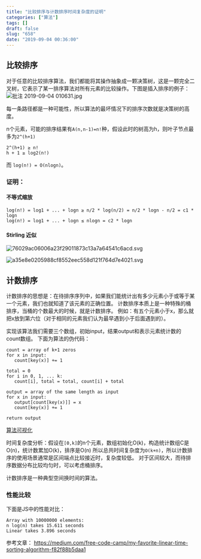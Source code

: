 ```yaml
---
title: "比较排序与计数排序时间复杂度的证明"
categories: ["算法"]
tags: []
draft: false
slug: "658"
date: "2019-09-04 00:36:00"
---
```


## 比较排序

对于任意的比较排序算法，我们都能将其操作抽象成一颗决策树，这是一颗完全二叉树，它表示了某一排序算法对所有元素的比较操作。下图是插入排序的例子：
![批注 2019-09-04 010631.jpg][1]

每一条路径都是一种可能性，所以算法的最坏情况下的排序次数就是决策树的高度。

n个元素，可能的排序结果有`A(n,n-1)=n!`种，假设此时的树高为h，则叶子节点最多为`2^(h+1)`
```text
2^(h+1) ≥ n!  
h + 1 ≥ log2(n!)
```
而 `log(n!) = O(nlogn)`。

### 证明：
#### 不等式缩放
```text
log(n!) = log1 + ... + logn ≥ n/2 * log(n/2) = n/2 * logn - n/2 = c1 * logn
log(n!) = log1 + ... + logn ≤ nlogn = c2 * logn
```

#### Stirling 近似
![76029ac06006a23f29011873c13a7a64541c6acd.svg][3]

![a35e8e0205988cf8552eec558d121f764d7e4021.svg][2]


## 计数排序
计数排序的思想是：在待排序序列中，如果我们能统计出有多少元素小于或等于某一个元素，我们也就知道了该元素的正确位置。
计数排序本质上是一种特殊的桶排序，当桶的个数最大的时候，就是计数排序。
例如：有五个元素小于x，那么就把x放到第六位（对于相同的元素我们认为最早遇到小于后面遇到的）。

实现该算法我们需要三个数组，初始input，结果output和表示元素统计数的count数组。
下面为算法的伪代码：
```text
count = array of k+1 zeros
for x in input:
   count[key(x)] += 1

total = 0
for i in 0, 1, ... k:
   count[i], total = total, count[i] + total

output = array of the same length as input
for x in input:
   output[count[key(x)]] = x
   count[key(x)] += 1

return output
```

[算法可视化](https://www.cs.usfca.edu/~galles/visualization/CountingSort.html)

时间复杂度分析：假设在`[0,k]`的n个元素，数组初始化O(k)，构造统计数组C是O(n)，统计数累加O(k)，排序是O(n)
所以总共时间复杂度为`O(k+n)`，所以计数排序的使用场景通常是区间端点比较接近时，复杂度较低。
对于区间较大，而待排序数据分布比较均匀时，可以考虑桶排序。

计数排序是一种典型空间换时间的算法。

### 性能比较
下面是JS中的性能对比：
```text
Array with 10000000 elements:
n log(n) takes 15.611 seconds
Linear takes 3.896 seconds
```
  [1]: https://img.zhangchen915.com/2019/09/373204537.jpg
  [2]: https://img.zhangchen915.com/2019/09/758703429.svg
  [3]: https://img.zhangchen915.com/2019/09/372566834.svg

参考文章：
https://medium.com/free-code-camp/my-favorite-linear-time-sorting-algorithm-f82f88b5daa1
